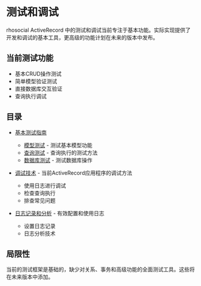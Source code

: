 # 测试和调试

rhosocial ActiveRecord 中的测试和调试当前专注于基本功能。实际实现提供了开发和调试的基本工具，更高级的功能计划在未来的版本中发布。

## 当前测试功能

- 基本CRUD操作测试
- 简单模型验证测试
- 直接数据库交互验证
- 查询执行调试

## 目录

- [基本测试指南](unit_testing_guide/README.md)
  - [模型测试](unit_testing_guide/model_testing.md) - 测试基本模型功能
  - [查询测试](unit_testing_guide/relationship_testing.md) - 查询执行的测试方法
  - [数据库测试](unit_testing_guide/transaction_testing.md) - 测试数据库操作

- [调试技术](debugging_techniques.md) - 当前ActiveRecord应用程序的调试方法
  - 使用日志进行调试
  - 检查查询执行
  - 排查常见问题

- [日志记录和分析](logging_and_analysis.md) - 有效配置和使用日志
  - 设置日志记录
  - 日志分析技术

## 局限性

当前的测试框架是基础的，缺少对关系、事务和高级功能的全面测试工具。这些将在未来版本中添加。